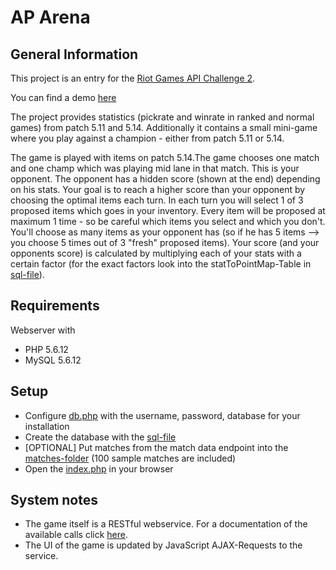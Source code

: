 # AP Arena
## General Information
This project is an entry for the [Riot Games API Challenge 2](https://developer.riotgames.com/discussion/announcements/show/2lxEyIcE).

You can find a demo [here](http://leagueoflegendssarabic.com/aparena/)

The project provides statistics (pickrate and winrate in ranked and normal games) from patch 5.11 and 5.14. Additionally it contains a small mini-game where you play against a champion - either from patch 5.11 or 5.14.

The game is played with items on patch 5.14.The game chooses one match and one champ which was playing mid lane in that match. This is your opponent. The opponent has a hidden score (shown at the end) depending on his stats. Your goal is to reach a higher score than your opponent by choosing the optimal items each turn. In each turn you will select 1 of 3 proposed items which goes in your inventory. Every item will be proposed at maximum 1 time - so be careful which items you select and which you don't. You'll choose as many items as your opponent has (so if he has 5 items --> you choose 5 times out of 3 "fresh" proposed items). Your score (and your opponents score) is calculated by multiplying each of your stats with a certain factor (for the exact factors look into the statToPointMap-Table in [sql-file](sql/riotchallenger2.sql)).

## Requirements
Webserver with
- PHP 5.6.12
- MySQL 5.6.12

## Setup
- Configure [db.php](db.php) with the username, password, database for your installation
 - Create the database with the [sql-file](sql/riotchallenger2.sql)
 - [OPTIONAL] Put matches from the match data endpoint into the [matches-folder](matches/) (100 sample matches are included)
 - Open the [index.php](index.php) in your browser

## System notes
- The game itself is a RESTful webservice. For a documentation of the available calls click [here](documentation/game.md).
- The UI of the game is updated by JavaScript AJAX-Requests to the service.
